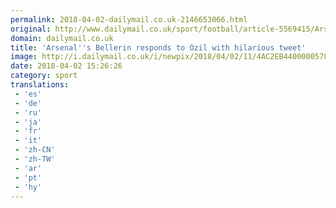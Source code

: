 ```yaml
---
permalink: 2018-04-02-dailymail.co.uk-2146653066.html
original: http://www.dailymail.co.uk/sport/football/article-5569415/Arsenals-Bellerin-replies-Ozil-hilarious-tweet-pitch-exchange.html?ITO=1490&ns_mchannel=rss&ns_campaign=1490
domain: dailymail.co.uk
title: 'Arsenal''s Bellerin responds to Ozil with hilarious tweet'
image: http://i.dailymail.co.uk/i/newpix/2018/04/02/11/4AC2EB4400000578-0-image-a-12_1522665778863.jpg
date: 2018-04-02 15:26:26
category: sport
translations: 
 - 'es'
 - 'de'
 - 'ru'
 - 'ja'
 - 'fr'
 - 'it'
 - 'zh-CN'
 - 'zh-TW'
 - 'ar'
 - 'pt'
 - 'hy'
---
```


